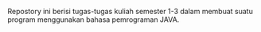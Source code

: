 Repostory ini berisi tugas-tugas kuliah semester 1-3 dalam membuat suatu program menggunakan bahasa pemrograman JAVA.
